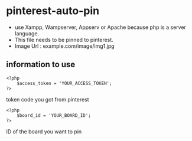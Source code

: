 # pinterest-auto-pin
- use Xampp, Wampserver, Appserv or Apache because php is a server language.
- This file needs to be pinned to pinterest.
- Image Url : example.com/image/img1.jpg
## information to use
    <?php
        $access_token = 'YOUR_ACCESS_TOKEN';  
    ?>
  token code you got from pinterest

    <?php
        $board_id = 'YOUR_BOARD_ID';
    ?>
  ID of the board you want to pin

  
